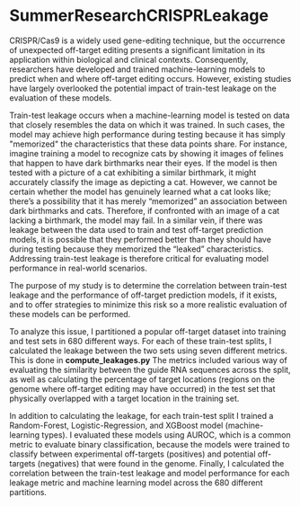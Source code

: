 # SummerResearchCRISPRLeakage
CRISPR/Cas9 is a widely used gene-editing technique, but the occurrence of unexpected off-target editing presents a significant limitation in its application within biological and clinical contexts. Consequently, researchers have developed and trained machine-learning models to predict when and where off-target editing occurs. However, existing studies have largely overlooked the potential impact of train-test leakage on the evaluation of these models.

Train-test leakage occurs when a machine-learning model is tested on data that closely resembles the data on which it was trained. In such cases, the model may achieve high performance during testing because it has simply "memorized" the characteristics that these data points share. For instance, imagine training a model to recognize cats by showing it images of felines that happen to have dark birthmarks near their eyes. If the model is then tested with a picture of a cat exhibiting a similar birthmark, it might accurately classify the image as depicting a cat. However, we cannot be certain whether the model has genuinely learned what a cat looks like; there’s a possibility that it has merely “memorized” an association between dark birthmarks and cats. Therefore, if confronted with an image of a cat lacking a birthmark, the model may fail. 
In a similar vein, if there was leakage between the data used to train and test off-target prediction models, it is possible that they performed better than they should have during testing because they memorized the “leaked” characteristics. Addressing train-test leakage is therefore critical for evaluating model performance in real-world scenarios.

The purpose of my study is to determine the correlation between train-test leakage and the performance of off-target prediction models, if it exists, and to offer strategies to minimize this risk so a more realistic evaluation of these models can be performed.

To analyze this issue, I partitioned a popular off-target dataset into training and test sets in 680 different ways. For each of these train-test splits, I calculated the leakage between the two sets using seven different metrics. This is done in **compute_leakages.py** The metrics included various way of evaluating the similarity between the guide RNA sequences across the split, as well as calculating the percentage of target locations (regions on the genome where off-target editing may have occurred) in the test set that physically overlapped with a target location in the training set.

In addition to calculating the leakage, for each train-test split I trained a Random-Forest, Logistic-Regression, and XGBoost model (machine-learning types). I evaluated these models using AUROC, which is a common metric to evaluate binary classification, because the models were trained to classify between experimental off-targets (positives) and potential off-targets (negatives) that were found in the genome. 
Finally, I calculated the correlation between the train-test leakage and model performance for each leakage metric and machine learning model across the 680 different partitions. 



